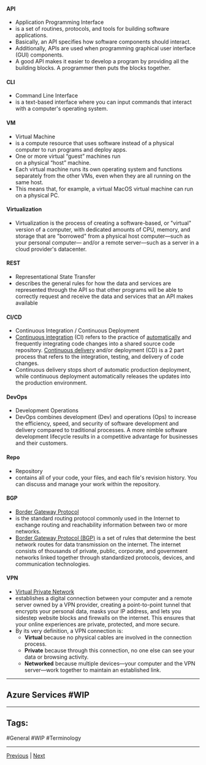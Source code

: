 #### API 
- Application Programming Interface
- is a set of routines, protocols, and tools for building software applications. 
- Basically, an API specifies how software components should interact. 
- Additionally, APIs are used when programming graphical user interface (GUI) components.
- A good API makes it easier to develop a program by providing all the building blocks. A programmer then puts the blocks together.
#### CLI
- Command Line Interface
- is a text-based interface where you can input commands that interact with a computer's operating system.
#### VM
- Virtual Machine
- is a compute resource that uses software instead of a physical computer to run programs and deploy apps. 
- One or more virtual “guest” machines run on a physical “host” machine.  
- Each virtual machine runs its own operating system and functions separately from the other VMs, even when they are all running on the same host. 
- This means that, for example, a virtual MacOS virtual machine can run on a physical PC.
#### Virtualization
- Virtualization is the process of creating a software-based, or "virtual" version of a computer, with dedicated amounts of CPU, memory, and storage that are "borrowed" from a physical host computer—such as your personal computer— and/or a remote server—such as a server in a cloud provider's datacenter.

#### REST
- Representational State Transfer
- describes the general rules for how the data and services are represented through the API so that other programs will be able to correctly request and receive the data and services that an API makes available

#### CI/CD
- Continuous Integration / Continuous Deployment
- [Continuous integration](https://www.redhat.com/en/topics/integration?cicd=32h281b "Red Hat | Understanding enterprise integration") (CI) refers to the practice of [automatically](https://www.redhat.com/en/topics/automation?cicd=32h281b "Understanding automation") and frequently integrating code changes into a shared source code repository. [Continuous delivery](https://www.redhat.com/en/topics/devops/what-is-continuous-delivery?cicd=32h281b "What is continuous delivery?") and/or deployment (CD) is a 2 part process that refers to the integration, testing, and delivery of code changes. 
- Continuous delivery stops short of automatic production deployment, while continuous deployment automatically releases the updates into the production environment.

#### DevOps
- Development Operations
- DevOps combines development (Dev) and operations (Ops) to increase the efficiency, speed, and security of software development and delivery compared to traditional processes. A more nimble software development lifecycle results in a competitive advantage for businesses and their customers.

#### Repo
- Repository
- contains all of your code, your files, and each file's revision history. You can discuss and manage your work within the repository.

#### BGP
- [Border Gateway Protocol](https://learn.microsoft.com/en-us/azure/vpn-gateway/vpn-gateway-bgp-overview)
- is the standard routing protocol commonly used in the Internet to exchange routing and reachability information between two or more networks.
- [Border Gateway Protocol (BGP)](https://aws.amazon.com/what-is/border-gateway-protocol/#:~:text=Border%20Gateway%20Protocol%20(BGP)%20is,%2C%20devices%2C%20and%20communication%20technologies.) is a set of rules that determine the best network routes for data transmission on the internet. The internet consists of thousands of private, public, corporate, and government networks linked together through standardized protocols, devices, and communication technologies.

#### VPN
- [Virtual Private Network](https://azure.microsoft.com/en-us/resources/cloud-computing-dictionary/what-is-vpn#:~:text=A%20VPN%2C%20which%20stands%20for,and%20firewalls%20on%20the%20internet.)
- establishes a digital connection between your computer and a remote server owned by a VPN provider, creating a point-to-point tunnel that encrypts your personal data, masks your IP address, and lets you sidestep website blocks and firewalls on the internet. This ensures that your online experiences are private, protected, and more secure.
- By its very definition, a VPN connection is:
	- **Virtual** because no physical cables are involved in the connection process.  
    - **Private** because through this connection, no one else can see your data or browsing activity.  
    - **Networked** because multiple devices—your computer and the VPN server—work together to maintain an established link.


---
## Azure Services #WIP




---
## Tags:
#General #WIP #Terminology

---
[Previous](Intro-to-Microsoft-Azure-Fundamentals) | [Next](Benefits-of-Using-Cloud-Services)